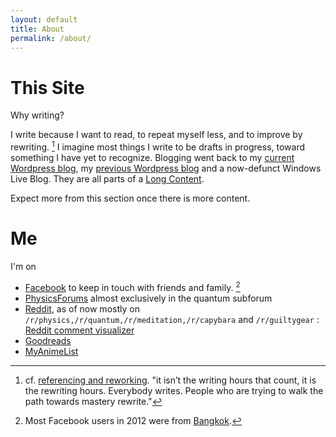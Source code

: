 ```yaml
---
layout: default
title: About
permalink: /about/ 
---
```


# This Site

Why writing?

I write because I want to read, to repeat myself less, and to improve by rewriting. [^1] I imagine most things I write to be drafts in progress, toward something
I have yet to recognize. Blogging went back to my [current Wordpress blog](https://ninnatdangniam.wordpress.com/),
 my [previous Wordpress blog](https://truecrimson.wordpress.com/) and a now-defunct Windows Live Blog. 
 They are all parts of a [Long Content](http://www.gwern.net/About#long-content). 

Expect more from this section once there is more content.

# Me

I'm on

* [Facebook](https://www.facebook.com/ninnattom.dangniam) to keep in touch with friends and family. [^2]
* [PhysicsForums](https://www.physicsforums.com/members/truecrimson.187431/) almost exclusively in the quantum subforum
* [Reddit](https://www.reddit.com/user/WhataBeautifulPodunk/), as of now mostly on `/r/physics,/r/quantum,/r/meditation,/r/capybara` and `/r/guiltygear` : [Reddit comment visualizer](http://www.roadtolarissa.com/javascript/reddit-comment-visualizer/)
* [Goodreads](https://www.goodreads.com/user/show/7160064-tom)
* [MyAnimeList](http://myanimelist.net/profile/Truecrimson)

[^1]: cf. [referencing and reworking](http://www.ribbonfarm.com/2011/08/19/the-calculus-of-grit/).
 "it isn’t the writing hours that count, it is the rewriting hours. Everybody writes. People who are trying to walk the path towards mastery rewrite."
 
[^2]: Most Facebook users in 2012 were from [Bangkok](http://www.socialbakers.com/blog/647-top-10-biggest-facebook-cities).